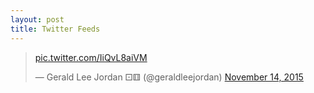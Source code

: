```yaml
---
layout: post
title: Twitter Feeds
---
```


<blockquote class="twitter-tweet" lang="en"><p lang="und" dir="ltr"><a href="https://t.co/IiQvL8aiVM">pic.twitter.com/IiQvL8aiVM</a></p>&mdash; Gerald Lee Jordan ⚀⚅ (@geraldleejordan) <a href="https://twitter.com/geraldleejordan/status/665348494014615552">November 14, 2015</a></blockquote>
<script async src="//platform.twitter.com/widgets.js" charset="utf-8"></script>
